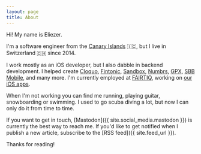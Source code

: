```yaml
---
layout: page
title: About
---
```

Hi! My name is Eliezer.

I'm a software engineer from the [Canary Islands](https://en.wikipedia.org/wiki/Canary_Islands) 🇮🇨, but I live in Switzerland 🇨🇭 since 2014.

I work mostly as an iOS developer, but I also dabble in backend development. I helped create [Cloquo](https://web.archive.org/web/20140712053035/https://my.cloquo.com/), [Fintonic](https://www.fintonic.com/), [Sandbox](http://sandbox.is), [Numbrs](https://web.archive.org/web/20160527014416/https://www.centralway.com/de/), [GPX](https://web.archive.org/web/20170903231051/https://www.fifatms.com/gpx/), [SBB Mobile](https://itunes.apple.com/app/sbb-mobile/id294855237), and many more. I'm currently employed at [FAIRTIQ](https://fairtiq.com), working on [our iOS apps](https://apps.apple.com/developer/fairtiq-ag/id1094360402).

When I'm not working you can find me running, playing guitar, snowboarding or swimming. I used to go scuba diving a lot, but now I can only do it from time to time.

If you want to get in touch, [Mastodon]({{ site.social_media.mastodon }}) is currently the best way to reach me. If you'd like to get notified when I publish a new article, subscribe to the [RSS feed]({{ site.feed_url }}).

Thanks for reading!
